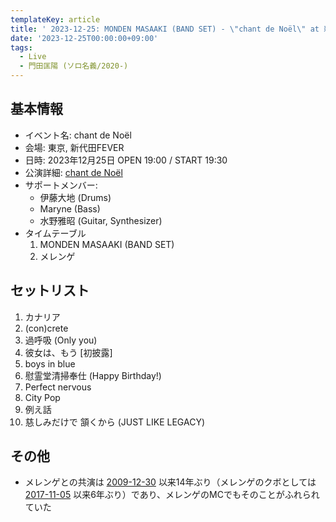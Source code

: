 ```yaml
---
templateKey: article
title: ' 2023-12-25: MONDEN MASAAKI (BAND SET) - \"chant de Noël\" at 新代田FEVER'
date: '2023-12-25T00:00:00+09:00'
tags:
  - Live
  - 門田匡陽 (ソロ名義/2020-)
---
```

## 基本情報

* イベント名: chant de Noël
* 会場: 東京, 新代田FEVER
* 日時: 2023年12月25日 OPEN 19:00 / START 19:30
* 公演詳細: [chant de Noël](https://www.fever-popo.com/schedule/2023/12/25/)
* サポートメンバー:
   * 伊藤大地 (Drums)
   * Maryne (Bass)
   * 水野雅昭 (Guitar, Synthesizer)
* タイムテーブル
  1. MONDEN MASAAKI (BAND SET)
  1. メレンゲ

## セットリスト

1. カナリア
1. (con)crete
1. 過呼吸 (Only you)
1. 彼女は、もう [初披露]
1. boys in blue
1. 慰霊堂清掃奉仕 (Happy Birthday!)
1. Perfect nervous
1. City Pop
1. 例え話
1. 慈しみだけで 頷くから (JUST LIKE LEGACY)

## その他

- メレンゲとの共演は [2009-12-30](/entry/2009/12/30/000000) 以来14年ぶり（メレンゲのクボとしては [2017-11-05](/entry/2017/11/05/000000) 以来6年ぶり）であり、メレンゲのMCでもそのことがふれられていた
